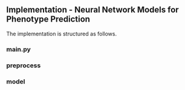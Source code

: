## Implementation - Neural Network Models for Phenotype Prediction

The implementation is structured as follows.

### main.py

### preprocess

### model